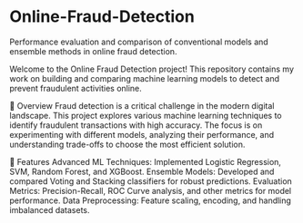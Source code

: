 # Online-Fraud-Detection
Performance evaluation and comparison of conventional models and ensemble methods in online fraud detection.

Welcome to the Online Fraud Detection project! This repository contains my work on building and comparing machine learning models to detect and prevent fraudulent activities online.

📜 Overview
Fraud detection is a critical challenge in the modern digital landscape. This project explores various machine learning techniques to identify fraudulent transactions with high accuracy. The focus is on experimenting with different models, analyzing their performance, and understanding trade-offs to choose the most efficient solution.

🚀 Features
Advanced ML Techniques: Implemented Logistic Regression, SVM, Random Forest, and XGBoost.
Ensemble Models: Developed and compared Voting and Stacking classifiers for robust predictions.
Evaluation Metrics: Precision-Recall, ROC Curve analysis, and other metrics for model performance.
Data Preprocessing: Feature scaling, encoding, and handling imbalanced datasets.

